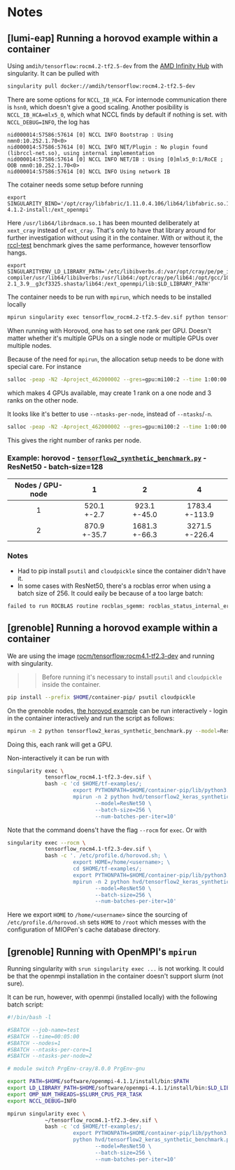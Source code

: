 # Notes

## [lumi-eap] Running a horovod example within a container 
Using `amdih/tensorflow:rocm4.2-tf2.5-dev` from the [AMD Infinity Hub](https://www.amd.com/en/technologies/infinity-hub/tensorflow) with singularity.
It can be pulled with
```bash
singularity pull docker://amdih/tensorflow:rocm4.2-tf2.5-dev
```

There are some options for `NCCL_IB_HCA`. For internode communication there is `hsn0`, which doesn't give a good scaling.
Another posibility is `NCCL_IB_HCA=mlx5_0`, which what NCCL finds by default if nothing is set. with `NCCL_DEBUG=INFO`, the log has
```
nid000014:57586:57614 [0] NCCL INFO Bootstrap : Using nmn0:10.252.1.70<0>
nid000014:57586:57614 [0] NCCL INFO NET/Plugin : No plugin found (librccl-net.so), using internal implementation
nid000014:57586:57614 [0] NCCL INFO NET/IB : Using [0]mlx5_0:1/RoCE ; OOB nmn0:10.252.1.70<0>
nid000014:57586:57614 [0] NCCL INFO Using network IB
```

The cotainer needs some setup before running
```
export SINGULARITY_BIND='/opt/cray/libfabric/1.11.0.4.106/lib64/libfabric.so.1:/ext_cray/libfabric.so.1,/opt/cray/pe/lib64/libpmi2.so.0:/ext_cray/libpmi2.so.0,/opt/cray/pe/mpich/8.1.8/ofi/gnu/9.1/lib/libmpi_gnu_91.so.12:/ext_cray/libmpi_gnu_91.so.12,/usr/lib64/liblustreapi.so:/ext_cray/liblustreapi.so,/usr/lib64/libatomic.so.1:/usr/lib64/libatomic.so.1,/usr/lib64/libpals.so.0:/usr/lib64/libpals.so.0,/etc/libibverbs.d:/etc/libibverbs.d,/usr/lib64/libibverbs.so.1:/usr/lib/libibverbs.so.1,/var/opt/cray:/var/opt/cray,/appl:/appl,/opt/cray:/opt/cray,/usr/lib64/librdmacm.so.1:/xext_cray/librdmacm.so.1,/lib64/libtinfo.so.6:/ext_cray/libtinfo.so.6,/users/rafaelsarmiento/software/openmpi-4.1.2-install:/ext_openmpi'
```
Here `/usr/lib64/librdmacm.so.1` has been mounted deliberately at `xext_cray` instead of `ext_cray`.
That's only to have that library around for further investigation without using it in the container.
With or without it, the [rccl-test](https://github.com/ROCmSoftwarePlatform/rccl-tests) benchmark gives the same performance,
however tensorflow hangs.

```
export SINGULARITYENV_LD_LIBRARY_PATH='/etc/libibverbs.d:/var/opt/cray/pe/pe_images/aocc-compiler/usr/lib64/libibverbs:/usr/lib64:/opt/cray/pe/lib64:/opt/gcc/10.2.0/snos/lib64:/ext_cray:/usr/lib64:/opt/cray/pe/lib64:/opt/cray/xpmem/2.2.40-2.1_3.9__g3cf3325.shasta/lib64:/ext_openmpi/lib:$LD_LIBRARY_PATH'
```

The container needs to be run with `mpirun`, which needs to be installed locally
```bash
mpirun singularity exec tensorflow_rocm4.2-tf2.5-dev.sif python tensorflow2_synthetic_benchmark.py --batch-size=128
```

When running with Horovod, one has to set one rank per GPU. Doesn't matter whether it's multiple GPUs on a single node
or multiple GPUs over multiple nodes.

Because of the need for `mpirun`, the allocation setup needs to be done with special care. For instance
```bash
salloc -peap -N2 -Aproject_462000002 --gres=gpu:mi100:2 --time 1:00:00 --n=4
```
which makes 4 GPUs available, may create 1 rank on a one node and 3 ranks on the other node.

It looks like it's better to use `--ntasks-per-node`, instead of `--ntasks`/`-n`.
```bash
salloc -peap -N2 -Aproject_462000002 --gres=gpu:mi100:2 --time 1:00:00 --ntasks-per-node=2
```
This gives the right number of ranks per node.

### Example: horovod - [`tensorflow2_synthetic_benchmark.py`](https://github.com/horovod/horovod/blob/19f2f2119db34b1be0d9f9aedb66106c9131da89/examples/tensorflow2/tensorflow2_synthetic_benchmark.py) - ResNet50 - batch-size=128

| Nodes / GPU-node |       1      |       2       |        4       |
|:------------:|:----------------:|:-------------:|:--------------:|
|      1       |  520.1 +-2.7     |  923.1 +-45.0 | 1783.4 +-113.9 |
|      2       |  870.9 +-35.7    | 1681.3 +-66.3 | 3271.5 +-226.4 |


### Notes
 - Had to pip install `psutil` and `cloudpickle` since the container didn't have it.
 - In some cases with ResNet50, there's a rocblas error when using a batch size of 256. It could eaily be because of a too large batch:
 ```bash
 failed to run ROCBLAS routine rocblas_sgemm: rocblas_status_internal_error
 ```


## [grenoble] Running a horovod example within a container 
We are using the image [rocm/tensorflow:rocm4.1-tf2.3-dev](https://hub.docker.com/layers/rocm/tensorflow/rocm4.1-tf2.3-dev/images/sha256-0f369142a95872bef829fc61256a628828e0427284ff8f2f8d1f821023aa5b4c?context=explore) and running with singularity.

>> Before running it's necessary to install `psutil` and `cloudpickle` inside the container.
```bash
pip install --prefix $HOME/container-pip/ psutil cloudpickle
```

On the grenoble nodes,
[the horovod example](https://github.com/horovod/horovod/blob/master/examples/tensorflow2/tensorflow2_keras_synthetic_benchmark.py) can be run 
interactively - login in the container interactively and run the script as follows: 
```bash
mpirun -n 2 python tensorflow2_keras_synthetic_benchmark.py --model=ResNet50 --batch-size=256 --num-batches-per-iter=10
```
Doing this, each rank will get a GPU.

Non-interactively it can be run with
```bash
singularity exec \
            tensorflow_rocm4.1-tf2.3-dev.sif \
            bash -c 'cd $HOME/tf-examples/;
                     export PYTHONPATH=$HOME/container-pip/lib/python3.6/site-packages:$PYTHONPATH;
                     mpirun -n 2 python hvd/tensorflow2_keras_synthetic_benchmark.py \
                            --model=ResNet50 \
                            --batch-size=256 \
                            --num-batches-per-iter=10'
```
Note that the command doens't have the flag `--rocm` for `exec`. Or with
```bash
singularity exec --rocm \
            tensorflow_rocm4.1-tf2.3-dev.sif \
            bash -c '. /etc/profile.d/horovod.sh; \
                     export HOME=/home/<username>; \
                     cd $HOME/tf-examples/;
                     export PYTHONPATH=$HOME/container-pip/lib/python3.6/site-packages:$PYTHONPATH;
                     mpirun -n 2 python hvd/tensorflow2_keras_synthetic_benchmark.py \
                            --model=ResNet50 \
                            --batch-size=256 \
                            --num-batches-per-iter=10'
```
Here we export `HOME` to `/home/<username>` since the sourcing of `/etc/profile.d/horovod.sh` sets `HOME` to `/root` which messes with
the configuration of MIOPen's cache database directory.


## [grenoble] Running with OpenMPI's `mpirun`
Running singularity with `srun singularity exec ...` is not working. It could be that the openmpi installation in the container doesn't
support slurm (not sure).

It can be run, however, with openmpi (installed locally) with the following batch script:
```bash
#!/bin/bash -l

#SBATCH --job-name=test
#SBATCH --time=00:05:00
#SBATCH --nodes=1
#SBATCH --ntasks-per-core=1
#SBATCH --ntasks-per-node=2

# module switch PrgEnv-cray/8.0.0 PrgEnv-gnu

export PATH=$HOME/software/openmpi-4.1.1/install/bin:$PATH
export LD_LIBRARY_PATH=$HOME/software/openmpi-4.1.1/install/bin:$LD_LIBRARY_PATH
export OMP_NUM_THREADS=$SLURM_CPUS_PER_TASK
export NCCL_DEBUG=INFO

mpirun singularity exec \
            ~/tensorflow_rocm4.1-tf2.3-dev.sif \
            bash -c 'cd $HOME/tf-examples/;
                     export PYTHONPATH=$HOME/container-pip/lib/python3.6/site-packages:$PYTHONPATH;
                     python hvd/tensorflow2_keras_synthetic_benchmark.py \
                            --model=ResNet50 \
                            --batch-size=256 \
                            --num-batches-per-iter=10'
```
